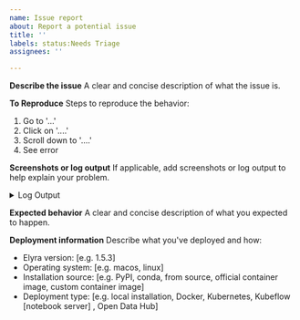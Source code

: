 ```yaml
---
name: Issue report
about: Report a potential issue
title: ''
labels: status:Needs Triage
assignees: ''

---
```


**Describe the issue**
A clear and concise description of what the issue is.

**To Reproduce**
Steps to reproduce the behavior:
1. Go to '...'
2. Click on '....'
3. Scroll down to '....'
4. See error

**Screenshots or log output**
If applicable, add screenshots or log output to help explain your problem.
<details><summary>Log Output</summary>
<pre>
Paste the log output here.
</pre>
</details>

**Expected behavior**
A clear and concise description of what you expected to happen.

**Deployment information**
Describe what you've deployed and how:
 - Elyra version: [e.g. 1.5.3]
 - Operating system: [e.g. macos, linux]
 - Installation source: [e.g. PyPI, conda, from source, official container image, custom container image]
 - Deployment type: [e.g. local installation, Docker, Kubernetes, Kubeflow [notebook server] , Open Data Hub]
